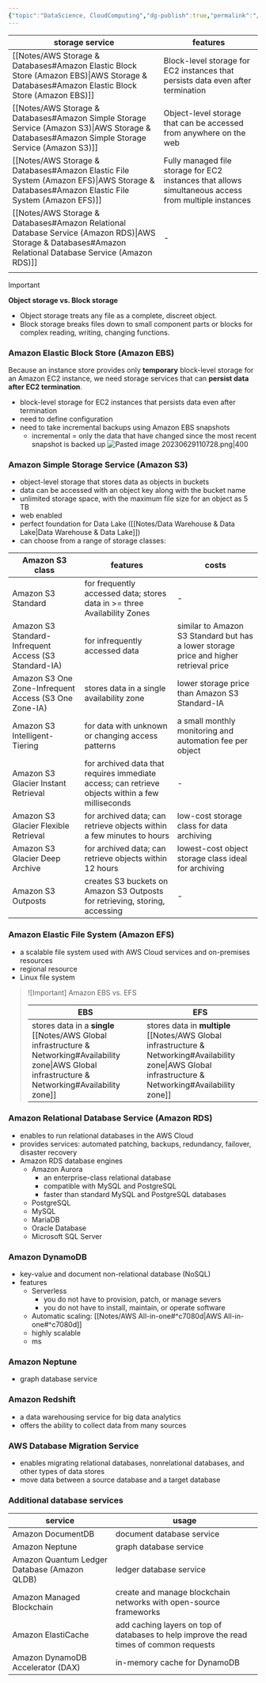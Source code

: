 ```yaml
---
{"topic":"DataScience, CloudComputing","dg-publish":true,"permalink":"/Notes/AWS Storage & Databases/","dgPassFrontmatter":true,"noteIcon":""}
---
```



| storage service                                                             | features                                                                                             |
| --------------------------------------------------------------------------- | ---------------------------------------------------------------------------------------------------- |
| [[Notes/AWS Storage & Databases#Amazon Elastic Block Store (Amazon EBS)\|AWS Storage & Databases#Amazon Elastic Block Store (Amazon EBS)]]         | Block-level storage for EC2 instances that persists data even after termination                      |
| [[Notes/AWS Storage & Databases#Amazon Simple Storage Service (Amazon S3)\|AWS Storage & Databases#Amazon Simple Storage Service (Amazon S3)]]       | Object-level storage that can be accessed from anywhere on the web                                   |
| [[Notes/AWS Storage & Databases#Amazon Elastic File System (Amazon EFS)\|AWS Storage & Databases#Amazon Elastic File System (Amazon EFS)]]         | Fully managed file storage for EC2 instances that allows simultaneous access from multiple instances |
| [[Notes/AWS Storage & Databases#Amazon Relational Database Service (Amazon RDS)\|AWS Storage & Databases#Amazon Relational Database Service (Amazon RDS)]] | -                                                                                                    |
|                                                                             |                                                                                                      |
>[!important]
>**Object storage vs. Block storage**
>- Object storage treats any file as a complete, discreet object. 
>- Block storage breaks files down to small component parts or blocks for complex reading, writing, changing functions.

### Amazon Elastic Block Store (Amazon EBS) 
Because an instance store provides only **temporary** block-level storage for an Amazon EC2 instance, we need storage services that can **persist data after EC2 termination**.
- block-level storage for EC2 instances that persists data even after termination
- need to define configuration
- need to take incremental backups using Amazon EBS snapshots 
	- incremental = only the data that have changed since the most recent snapshot is backed up ![Pasted image 20230629110728.png|400](/img/user/assets/images/Pasted%20image%2020230629110728.png)
### Amazon Simple Storage Service (Amazon S3)
- object-level storage that stores data as objects in buckets
- data can be accessed with an object key along with the bucket name
- unlimited storage space, with the maximum file size for an object as 5 TB
- web enabled
- perfect foundation for Data Lake ([[Notes/Data Warehouse & Data Lake\|Data Warehouse & Data Lake]])
- can choose from a range of storage classes:

 | Amazon S3 class                                       | features                                                                                         | costs                                                                                  |
 | ----------------------------------------------------- | ------------------------------------------------------------------------------------------------ | -------------------------------------------------------------------------------------- |
 | Amazon S3 Standard                                    | for frequently accessed data; stores data in >= three Availability Zones                         | -                                                                                      |
 | Amazon S3 Standard-Infrequent Access (S3 Standard-IA) | for infrequently accessed data                                                                   | similar to Amazon S3 Standard but has a lower storage price and higher retrieval price |
 | Amazon S3 One Zone-Infrequent Access (S3 One Zone-IA) | stores data in a single availability zone                                                        | lower storage price than Amazon S3 Standard-IA                                         |
 | Amazon S3 Intelligent-Tiering                         | for data with unknown or changing access patterns                                                | a small monthly monitoring and automation fee per object                               |
 | Amazon S3 Glacier Instant Retrieval                   | for archived data that requires immediate access; can retrieve objects within a few milliseconds | -                                                                                      |
 | Amazon S3 Glacier Flexible Retrieval                  | for archived data; can retrieve objects within a few minutes to hours                            | low-cost storage class for data archiving                                              |
 | Amazon S3 Glacier Deep Archive                        | for archived data; can retrieve objects within 12 hours                                          | lowest-cost object storage class ideal for archiving                                   |
 | Amazon S3 Outposts                                    | creates S3 buckets on Amazon S3 Outposts for retrieving, storing, accessing                      | - |                                                                          |                                                                                        |

### Amazon Elastic File System (Amazon EFS)
- a scalable file system used with AWS Cloud services and on-premises resources
- regional resource
- Linux file system

>![Important] Amazon EBS vs. EFS
>
>| EBS | EFS |
>| -- | -- |
>| stores data in a **single** [[Notes/AWS Global infrastructure & Networking#Availability zone\|AWS Global infrastructure & Networking#Availability zone]] | stores data in **multiple** [[Notes/AWS Global infrastructure & Networking#Availability zone\|AWS Global infrastructure & Networking#Availability zone]] |

### Amazon Relational Database Service (Amazon RDS)
- enables to run relational databases in the AWS Cloud
- provides services: automated patching, backups, redundancy, failover, disaster recovery
- Amazon RDS database engines
	- Amazon Aurora
		- an enterprise-class relational database
		- compatible with MySQL and PostgreSQL
		- faster than standard MySQL and PostgreSQL databases
	- PostgreSQL
	- MySQL
	- MariaDB
	- Oracle Database
	- Microsoft SQL Server
### Amazon DynamoDB
- key-value and document non-relational database (NoSQL)
- features
	- Serverless
		- you do not have to provision, patch, or manage severs
		- you do not have to install, maintain, or operate software
	- Automatic scaling: [[Notes/AWS All-in-one#^c7080d\|AWS All-in-one#^c7080d]]
	- highly scalable
	- ms 
### Amazon Neptune 
- graph database service
### Amazon Redshift
- a data warehousing service for big data analytics
- offers the ability to collect data from many sources
### AWS Database Migration Service
- enables migrating relational databases, nonrelational databases, and other types of data stores
- move data between a source database and a target database
### Additional database services
| service                                      | usage                                                                                    |
| -------------------------------------------- | ---------------------------------------------------------------------------------------- |
| Amazon DocumentDB                            | document database service                                                                |
| Amazon Neptune                               | graph database service                                                                   |
| Amazon Quantum Ledger Database (Amazon QLDB) | ledger database service                                                                  |
| Amazon Managed Blockchain                    | create and manage blockchain networks with open-source frameworks                        |
| Amazon ElastiCache                           | add caching layers on top of databases to help improve the read times of common requests |
|Amazon DynamoDB Accelerator (DAX) |      in-memory cache for DynamoDB  |